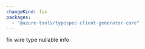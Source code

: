 ```yaml
---
changeKind: fix
packages:
  - "@azure-tools/typespec-client-generator-core"
---
```


fix wire type nullable info
